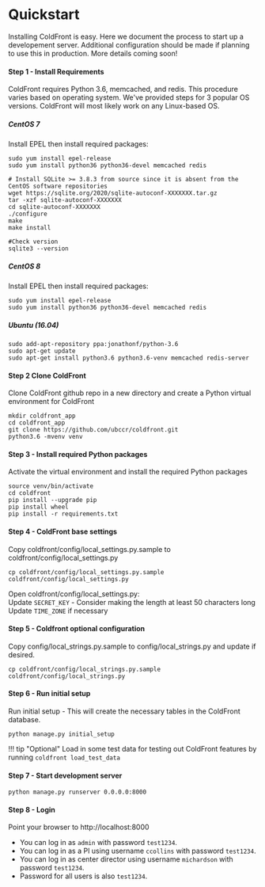# Quickstart

Installing ColdFront is easy.  Here we document the process to start up a developement server.  Additional configuration should be made if planning to use this in production.  More details coming soon!


#### Step 1 - Install Requirements  
ColdFront requires Python 3.6, memcached, and redis.  This procedure varies based on operating system.  We've provided steps for 3 popular OS versions.  ColdFront will most likely work on any Linux-based OS.

##### CentOS 7

Install EPEL then install required packages:

```
sudo yum install epel-release
sudo yum install python36 python36-devel memcached redis

# Install SQLite >= 3.8.3 from source since it is absent from the CentOS software repositories
wget https://sqlite.org/2020/sqlite-autoconf-XXXXXXX.tar.gz
tar -xzf sqlite-autoconf-XXXXXXX
cd sqlite-autoconf-XXXXXXX
./configure
make
make install

#Check version
sqlite3 --version
```


##### CentOS 8

Install EPEL then install required packages:

```
sudo yum install epel-release
sudo yum install python36 python36-devel memcached redis
```

##### Ubuntu (16.04)
```
sudo add-apt-repository ppa:jonathonf/python-3.6
sudo apt-get update
sudo apt-get install python3.6 python3.6-venv memcached redis-server
```

#### Step 2 Clone ColdFront
Clone ColdFront github repo in a new directory and create a Python virtual environment for ColdFront
```
mkdir coldfront_app
cd coldfront_app
git clone https://github.com/ubccr/coldfront.git
python3.6 -mvenv venv
```

#### Step 3 - Install required Python packages
Activate the virtual environment and install the required Python packages
```
source venv/bin/activate
cd coldfront
pip install --upgrade pip
pip install wheel
pip install -r requirements.txt
```

#### Step 4 - ColdFront base settings
Copy coldfront/config/local_settings.py.sample to coldfront/config/local_settings.py
```
cp coldfront/config/local_settings.py.sample coldfront/config/local_settings.py
```
Open coldfront/config/local_settings.py:  
Update `SECRET_KEY` - Consider making the length at least 50 characters long  
Update `TIME_ZONE` if necessary


#### Step 5 - Coldfront optional configuration
Copy config/local_strings.py.sample to config/local_strings.py and update if desired.
```
cp coldfront/config/local_strings.py.sample coldfront/config/local_strings.py
```

#### Step 6 - Run initial setup 
Run initial setup - This will create the necessary tables in the ColdFront database.
```
python manage.py initial_setup
```
!!! tip "Optional"
    Load in some test data for testing out ColdFront features by running
    `coldfront load_test_data`

#### Step 7 - Start development server
```
python manage.py runserver 0.0.0.0:8000
```

#### Step 8 - Login
Point your browser to http://localhost:8000

- You can log in as `admin` with password `test1234`.
- You can log in as a PI using username `ccollins` with password `test1234`.
- You can log in as center director using username `michardson` with password `test1234`.
- Password for all users is also `test1234`.
